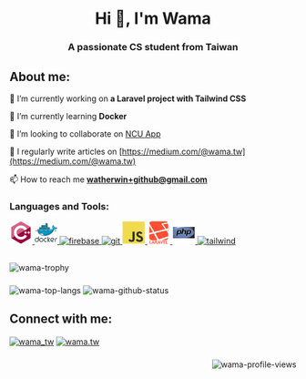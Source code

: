<h1 align="center">Hi 👋, I'm Wama</h1>
<h3 align="center">A passionate CS student from Taiwan</h3>

<h2>About me:</h2>

🔭  I’m currently working on **a Laravel project with Tailwind CSS**

🌱  I’m currently learning **Docker**

👯  I’m looking to collaborate on [NCU App](https://github.com/NCUAppTeam/NCU-App)

📝  I regularly write articles on [https://medium.com/@wama.tw](https://medium.com/@wama.tw)

📫  How to reach me **watherwin+github@gmail.com**


<h3 align="left">Languages and Tools:</h3>
<a href="https://www.w3schools.com/cpp/" target="_blank"> <img src="https://raw.githubusercontent.com/devicons/devicon/master/icons/cplusplus/cplusplus-original.svg" alt="cplusplus" width="40" height="40"/> </a>
<a href="https://www.docker.com/" target="_blank"> <img src="https://raw.githubusercontent.com/devicons/devicon/master/icons/docker/docker-original-wordmark.svg" alt="docker" width="40" height="40"/> </a>
<a href="https://firebase.google.com/" target="_blank"> <img src="https://www.vectorlogo.zone/logos/firebase/firebase-icon.svg" alt="firebase" width="40" height="40"/> </a> <a href="https://git-scm.com/" target="_blank"> <img src="https://www.vectorlogo.zone/logos/git-scm/git-scm-icon.svg" alt="git" width="40" height="40"/> </a>
<a href="https://developer.mozilla.org/en-US/docs/Web/JavaScript" target="_blank"> <img src="https://raw.githubusercontent.com/devicons/devicon/master/icons/javascript/javascript-original.svg" alt="javascript" width="40" height="40"/> </a>
<a href="https://laravel.com/" target="_blank"> <img src="https://raw.githubusercontent.com/devicons/devicon/master/icons/laravel/laravel-plain-wordmark.svg" alt="laravel" width="40" height="40"/> </a>
<a href="https://www.php.net" target="_blank"> <img src="https://raw.githubusercontent.com/devicons/devicon/master/icons/php/php-original.svg" alt="php" width="40" height="40"/> </a>
<a href="https://tailwindcss.com/" target="_blank"> <img src="https://www.vectorlogo.zone/logos/tailwindcss/tailwindcss-icon.svg" alt="tailwind" width="40" height="40"/> </a>

##
<img src="https://github-profile-trophy.vercel.app/?username=april1026" alt="wama-trophy" />

###

<img class="float-left pr-5" src="https://github-readme-stats.vercel.app/api/top-langs/?username=april1026" alt="wama-top-langs" />

<img src="https://github-readme-stats.vercel.app/api?username=april1026&show_icons=true&count_private=true" alt="wama-github-status" />


<h2>Connect with me:</h3>
<a href="https://twitter.com/wama_tw" target="blank"><img align="center" src="https://raw.githubusercontent.com/rahuldkjain/github-profile-readme-generator/master/src/images/icons/Social/twitter.svg" alt="wama_tw" height="30" width="40" /></a>
<a href="https://medium.com/wama.tw" target="blank"><img align="center" src="https://raw.githubusercontent.com/rahuldkjain/github-profile-readme-generator/master/src/images/icons/Social/medium.svg" alt="wama.tw" height="30" width="40" /></a>

###
<img align="right" src="https://gpvc.arturio.dev/april1026" alt="wama-profile-views" />
